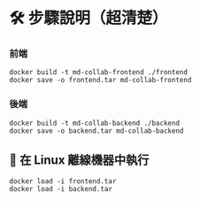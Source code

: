 # 🛠️ 步驟說明（超清楚）

### 前端
```
docker build -t md-collab-frontend ./frontend
docker save -o frontend.tar md-collab-frontend
```

### 後端
```
docker build -t md-collab-backend ./backend
docker save -o backend.tar md-collab-backend
```


## 🐧 在 Linux 離線機器中執行
```
docker load -i frontend.tar
docker load -i backend.tar
```
